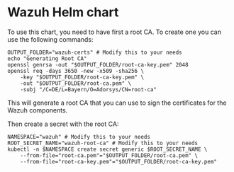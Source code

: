# Wazuh Helm chart

To use this chart, you need to have first a root CA.
To create one you can use the following commands:
```shell
OUTPUT_FOLDER="wazuh-certs" # Modify this to your needs
echo "Generating Root CA"
openssl genrsa -out "$OUTPUT_FOLDER/root-ca-key.pem" 2048
openssl req -days 3650 -new -x509 -sha256 \
    -key "$OUTPUT_FOLDER/root-ca-key.pem" \
    -out "$OUTPUT_FOLDER/root-ca.pem" \
    -subj "/C=DE/L=Bayern/O=Adorsys/CN=root-ca"
```

This will generate a root CA that you can use to sign
the certificates for the Wazuh components.

Then create a secret with the root CA:
```shell
NAMESPACE="wazuh" # Modify this to your needs
ROOT_SECRET_NAME="wazuh-root-ca" # Modify this to your needs
kubectl -n $NAMESPACE create secret generic $ROOT_SECRET_NAME \
    --from-file="root-ca.pem"="$OUTPUT_FOLDER/root-ca.pem" \
    --from-file="root-ca-key.pem"="$OUTPUT_FOLDER/root-ca-key.pem"
```